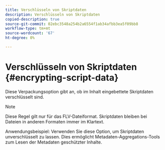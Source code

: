 ```yaml
---
title: Verschlüsseln von Skriptdaten
description: Verschlüsseln von Skriptdaten
copied-description: true
source-git-commit: 02ebc3548a254b2a6554f1ab34afbb3ea5f09bb8
workflow-type: tm+mt
source-wordcount: '67'
ht-degree: 0%

---
```


# Verschlüsseln von Skriptdaten {#encrypting-script-data}

Diese Verpackungsoption gibt an, ob im Inhalt eingebettete Skriptdaten verschlüsselt sind.

>[!NOTE]
>
>Diese Regel gilt nur für das FLV-Dateiformat. Skriptdaten bleiben bei Dateien in anderen Formaten immer im Klartext.

Anwendungsbeispiel: Verwenden Sie diese Option, um Skriptdaten unverschlüsselt zu lassen. Dies ermöglicht Metadaten-Aggregations-Tools zum Lesen der Metadaten geschützter Inhalte.
